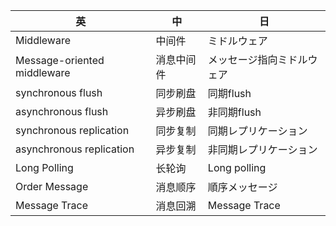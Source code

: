 | 英                           | 中     | 日             |
|-----------------------------|-------|---------------|
| Middleware                  | 中间件   | ミドルウェア        |
| Message-oriented middleware | 消息中间件 | メッセージ指向ミドルウェア |
| synchronous flush           | 同步刷盘  | 同期flush       |
| asynchronous flush          | 异步刷盘  | 非同期flush      |
| synchronous replication     | 同步复制  | 同期レプリケーション    |
| asynchronous replication    | 异步复制  | 非同期レプリケーション   |
| Long Polling                | 长轮询   | Long polling  |
| Order Message               | 消息顺序  | 順序メッセージ       |
| Message Trace               | 消息回溯  | Message Trace |